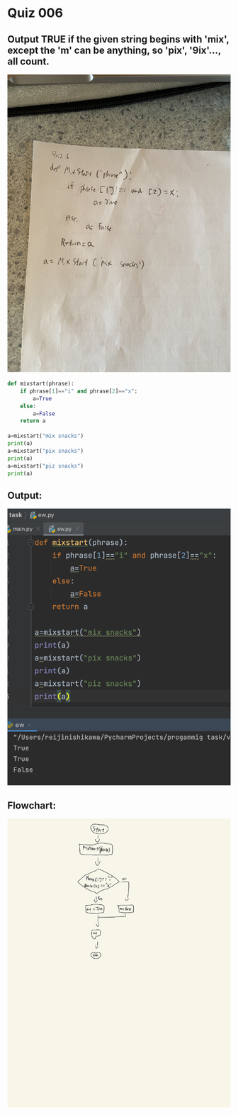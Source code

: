 # Quiz 006
## Output TRUE if the given string begins with 'mix', except the 'm' can be anything, so 'pix', '9ix'..., all count.

![](quiz006.JPG)

```.py
def mixstart(phrase):
    if phrase[1]=="i" and phrase[2]=="x":
        a=True
    else:
        a=False
    return a

a=mixstart("mix snacks")
print(a)
a=mixstart("pix snacks")
print(a)
a=mixstart("piz snacks")
print(a)
```
## Output:
![](quiz006out.png)

## Flowchart:
![](quiz006flow.jpg)
